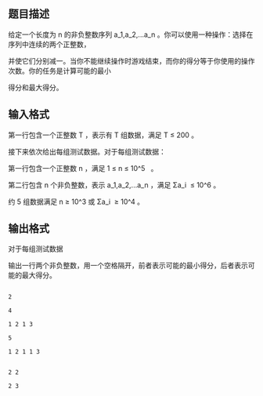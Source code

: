 ## 题目描述

<div>
 给定一个长度为 n 的非负整数序列 a_1,a_2,...a_n 。你可以使用一种操作：选择在序列中连续的两个正整数，
</div>
<div>
 并使它们分别减一。当你不能继续操作时游戏结束，而你的得分等于你使用的操作次数。你的任务是计算可能的最小
</div>
<div>
 得分和最大得分。
</div>
<div></div>

## 输入格式

<div>
 第一行包含一个正整数 T ，表示有 T 组数据，满足 T ≤ 200 。
</div>
<div>
 接下来依次给出每组测试数据。对于每组测试数据：
</div>
<div>
 第一行包含一个正整数 n ，满足 1 ≤ n ≤ 10^5   。
</div>
<div>
 第二行包含 n 个非负整数，表示 a_1,a_2,...a_n ，满足 Σa_i  ≤ 10^6 。
</div>
<div>
 约 5 组数据满足 n ≥ 10^3 或 Σa_i  ≥ 10^4 。
</div>
<div></div>

## 输出格式

<div>
 对于每组测试数据
</div>
<div>
 输出一行两个非负整数，用一个空格隔开，前者表示可能的最小得分，后者表示可能的最大得分。
</div>
<div></div>
<p></p>

```input1
2
4
1 2 1 3
5
1 2 1 1 3
```
```output1
2 2
2 3
```
